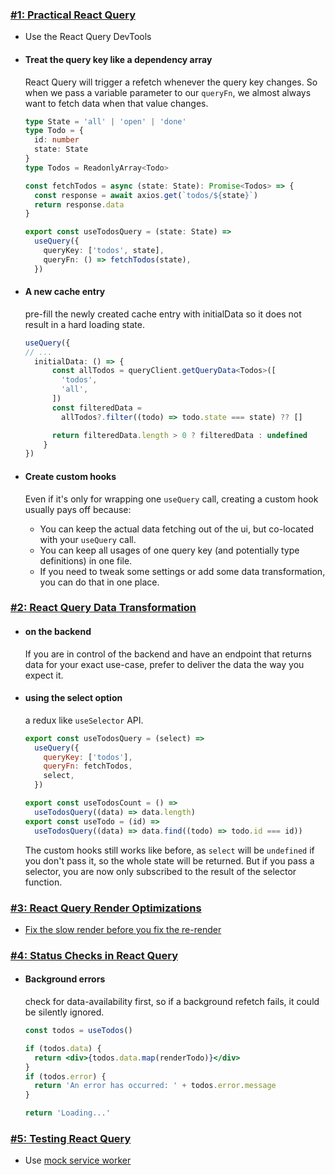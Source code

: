 ### [#1: Practical React Query](https://tkdodo.eu/blog/practical-react-query)

- Use the React Query DevTools
- #### Treat the query key like a dependency array

  React Query will trigger a refetch whenever the query key changes. So when we pass a variable parameter to our `queryFn`, we almost always want to fetch data when that value changes.
  ```ts
  type State = 'all' | 'open' | 'done'
  type Todo = {
    id: number
    state: State
  }
  type Todos = ReadonlyArray<Todo>
  
  const fetchTodos = async (state: State): Promise<Todos> => {
    const response = await axios.get(`todos/${state}`)
    return response.data
  }
  
  export const useTodosQuery = (state: State) =>
    useQuery({
      queryKey: ['todos', state],
      queryFn: () => fetchTodos(state),
    })
  ```
- #### A new cache entry

  pre-fill the newly created cache entry with initialData so it does not result in a hard loading state.
  ```ts
  useQuery({
  // ...
    initialData: () => {
        const allTodos = queryClient.getQueryData<Todos>([
          'todos',
          'all',
        ])
        const filteredData =
          allTodos?.filter((todo) => todo.state === state) ?? []
  
        return filteredData.length > 0 ? filteredData : undefined
      }
  })
  ```
  
- #### Create custom hooks
  Even if it's only for wrapping one `useQuery` call, creating a custom hook usually pays off because:

  - You can keep the actual data fetching out of the ui, but co-located with your `useQuery` call.
  - You can keep all usages of one query key (and potentially type definitions) in one file.
  - If you need to tweak some settings or add some data transformation, you can do that in one place.

### [#2: React Query Data Transformation](https://tkdodo.eu/blog/react-query-data-transformations)

- #### on the backend

  If you are in control of the backend and have an endpoint that returns data for your exact use-case, prefer to deliver the data the way you expect it.

- #### using the select option

  a redux like `useSelector` API.

  ```js
  export const useTodosQuery = (select) =>
    useQuery({
      queryKey: ['todos'],
      queryFn: fetchTodos,
      select,
    })
  
  export const useTodosCount = () =>
    useTodosQuery((data) => data.length)
  export const useTodo = (id) =>
    useTodosQuery((data) => data.find((todo) => todo.id === id))
  ```
  The custom hooks still works like before, as `select` will be `undefined` if you don't pass it, so the whole state will be returned. But if you pass a selector, you are now only subscribed to the result of the selector function.

### [#3: React Query Render Optimizations](https://tkdodo.eu/blog/react-query-render-optimizations)

- [Fix the slow render before you fix the re-render](https://kentcdodds.com/blog/fix-the-slow-render-before-you-fix-the-re-render)
  
### [#4: Status Checks in React Query](https://tkdodo.eu/blog/status-checks-in-react-query)

- #### Background errors

  check for data-availability first, so if a background refetch fails, it could be silently ignored.
  ```jsx
  const todos = useTodos()
  
  if (todos.data) {
    return <div>{todos.data.map(renderTodo)}</div>
  }
  if (todos.error) {
    return 'An error has occurred: ' + todos.error.message
  }
  
  return 'Loading...'
  ```
### [#5: Testing React Query](https://tkdodo.eu/blog/testing-react-query)
- Use [mock service worker](https://mswjs.io/)
